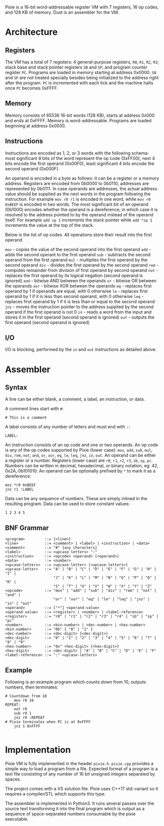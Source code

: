 Pixie is a 16-bit word-addressable register VM with 7 registers, 16 op codes, and 128 KB of memory. Dust is an assembler for the VM.

# Architecture

## Registers

The VM has a total of 7 registers: 4 general-purpose registers, `R0`, `R1`, `R2`, `R3`; stack base and stack pointer registers `SB` and `SP`; and program counter register `PC`. Programs are loaded in memory starting at address 0x0000. `SB` and `SP` are not treated specially besides being initialized to the address right after the program. `PC` is incremented with each tick and the machine halts once `PC` becomes 0xFFFF.

## Memory

Memory consists of 65536 16-bit words (128 KB), starts at address 0x000 and ends at 0xFFFF. Memory is word-addressable. Programs are loaded beginning at address 0x0000.

## Instructions

Instructions are encoded as 1, 2, or 3 words with the following schema: most significant 8 bits of the word represent the op code (0xFF00), next 4 bits encode the first operand (0x00F0), least significant 4 bits encode the second operand (0x000F).

An operand is encoded in a byte as follows: it can be a register or a memory address. Registers are encoded from 0b0000 to 0b0110, addresses are represented by 0b0111. In case operands are addresses, the actual address value should be supplied as the next words in the program following the instruction. For example `mov r0 r1` is encoded in one word, while `mov r0 0xBEEF` is encoded in two words. The most significant bit of an operand (0b1000) encodes whether the operand is a dereference, in which case it is resolved to the address pointed to by the operand instead of the operand itself. For example `add sp 1` increments the stack pointer while `add *sp 1` increments the value at the top of the stack.

Below is the list of op codes. All operations store their result into the first operand.

`mov` - copies the value of the second operand into the first operand
`add` - adds the second operant to the first operand
`sub` - subtracts the second operand from the first operand
`mul` - multiplies the first operand by the second operand
`div` - divides the first operand by the second operand
`rem` - computes remainder from division of first operand by second operand
`not` - replaces the first operand by its logical negation (second operand is ignored)
`and` - bitwise AND between the operands
`or` - bitwise OR between the operands
`xor` - bitwise XOR between the operands
`eq` - replaces first operand by 1 if operands are equal, with 0 otherwise
`le` - replaces first operand by 1 if it is less than second operand, with 0 otherwise
`leq` - replaces first operand by 1 if it is less than or equal to the second operand
`jnz` - moves the instruction pointer to the address supplied by the second operand if the first operand is not 0
`in` - reads a word from the input and stores it in the first operand (second operand is ignored)
`out` - outputs the first operand (second operand is ignored)

## I/O

I/O is blocking, performed by the `in` and `out` instructions as detailed above.

# Assembler

## Syntax

A line can be either blank, a comment, a label, an instruction, or data. 

A comment lines start with `#`:

```
# This is a comment
```

A label consists of any number of letters and must end with `:`:

```
LABEL:
```

An instruction consists of an op code and one or two operands. An op code is any of the op codes supported by Pixie (lower case): `mov`, `add`, `sub`, `mul`, `div`, `rem`, `not`, `and`, `or`, `xor`, `eq`, `le`, `leq`, `jnz`, `in`, `out`. 
An operand can be either a register or a number. Registers (lower case) are `r0`, `r1`, `r2`, `r3`, `sb`, `sp`, `pc`. Numbers can be written in decimal, hexadecimal, or binary notation, eg: 42, 0x2A, 0b101010. An operand can be optionally prefixed by `*` to mark it as a dereference:

```
mov *r0 0xBEEF
jnz r1 :LABEL
```

Data can be any sequence of numbers. These are simply inlined in the resulting program. Data can be used to store constant values:

```
1 2 3 4 5
```

## BNF Grammar
```
<program>         ::= {<line>}
<line>            ::= <comment> | <label> | <instruction> | <data>
<comment>         ::= "#" {any characters}
<label>           ::= <upcase-letters> ":"
<instruction>     ::= <opcode> <operand> [<operand>]
<data>            ::= <number>
<upcase-letters>  ::= <upcase-letter> [<upcase-letters>]
<upcase-letter>   ::= "A" | "B" | "C" | "D" | "E" | "F" | "G" | "H" | "I" | 
                      "J" | "K" | "L" | "M" | "N" | "O" | "P" | "Q" | "R" | 
                      "S" | "T" | "U" | "V" | "W" | "X" | "Y" | "Z"
<opcode>          ::= "mov" | "add" | "sub" | "div" | "rem" | "not" | "and" |
                      "or" | "xor" | "eq" | "le" | "leq" | "jnz" | "in" | "out"
<operand>         ::= ["*"] <operand-value>
<operand-value>   ::= <register> | <number> | <label-reference>
<register>        ::= "r0" | "r1" | "r2" | "r3" | "r4" | "sb" | "sp" | "pc"
<number>          ::= <bin-number> | <dec-number> | <hex-number>
<bin-number>      ::= "0b" { "0" | "1" }
<dec-number>      ::= <dec-digit> {<dec-digit>}
<dec-digit>       ::= "0" | "1" | "2" | "3" | "4" | "5" | "6" | "7" | "8" | "9"   
<hex-number>      ::= "0x" <hex-digit> {<hex-digit>}
<hex-digit>       ::= <dec-digit> | "A" | "B" | "C" | "D" | "E" | "F"
<label-reference> ::= ":" <upcase-letters>
```

## Example

Following is an example program which counts down from 10, outputs numbers, then terminates:

```
# Countdown from 10
    mov r0 10
REPEAT:
    out r0
    sub r0 1
    jnz r0 :REPEAT
# Pixie terminates when PC is at 0xFFFF
    jnz 1 0xFFFF
    
```

# Implementation

Pixie VM is fully implemented in the header `pixie.h`. `pixie.cpp` provides a simple way to load a program from a file. Expected format of a program is a text file consisting of any number of 16 bit unsigned integers separated by spaces.

The project comes with a VS solution file. Pixie uses C++17 std::variant so it requires a compiler/STL which supports this type.

The assembler is implemented in Python3. It runs several passes over the source text transforming it into the final program which is output as a sequence of space-separated numbers consumable by the pixie executable.

